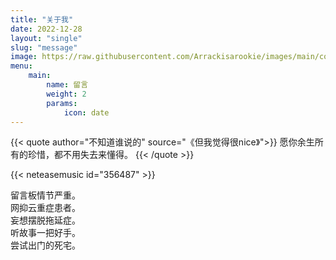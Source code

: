 ```yaml
---
title: "关于我"
date: 2022-12-28
layout: "single"
slug: "message"
image: https://raw.githubusercontent.com/Arrackisarookie/images/main/cover/singlelife.jpg
menu:
    main:
        name: 留言
        weight: 2
        params: 
            icon: date
---
```

{{< quote author="不知道谁说的" source="《但我觉得很nice》">}}
愿你余生所有的珍惜，都不用失去来懂得。
{{< /quote >}}

{{< neteasemusic id="356487" >}}


留言板情节严重。  
网抑云重症患者。  
妄想摆脱拖延症。  
听故事一把好手。  
尝试出门的死宅。
